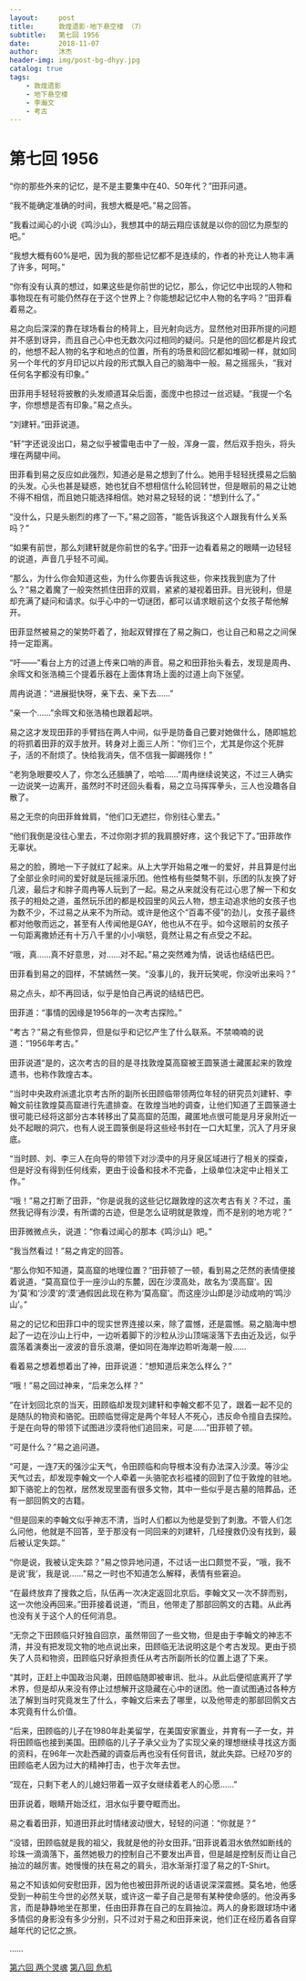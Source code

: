 ```yaml
---
layout:     post
title:      敦煌遗影·地下悬空楼 （7）
subtitle:   第七回 1956
date:       2018-11-07
author:     沐杰
header-img: img/post-bg-dhyy.jpg
catalog: true
tags:
    - 敦煌遗影
    - 地下悬空楼
    - 李瀚文
    - 考古
---
```

# 第七回 1956

“你的那些外来的记忆，是不是主要集中在40、50年代？”田菲问道。

“我不能确定准确的时间，我想大概是吧。”易之回答。

“我看过闻心的小说《鸣沙山》，我想其中的胡云翔应该就是以你的回忆为原型的吧。”

“我想大概有60%是吧，因为我的那些记忆都不是连续的，作者的补充让人物丰满了许多，呵呵。”

“你有没有认真的想过，如果这些是你前世的记忆，那么，你记忆中出现的人物和事物现在有可能仍然存在于这个世界上？你能想起记忆中人物的名字吗？”田菲看着易之。

易之向后深深的靠在球场看台的椅背上，目光射向远方。显然他对田菲所提的问题并不感到讶异，而且自己心中也无数次闪过相同的疑问。只是他的回忆都是片段式的，他想不起人物的名字和地点的位置，所有的场景和回忆都如堆砌一样，就如同另一个年代的岁月印记以片段的形式飘入自己的脑海中一般。易之摇摇头，“我对任何名字都没有印象。”

田菲用手轻轻将披散的头发顺道耳朵后面，面庞中也掠过一丝迟疑。“我提一个名字，你想想是否有印象。”易之点头。

“刘建轩。”田菲说道。

“轩”字还说没出口，易之似乎被雷电击中了一般，浑身一震，然后双手抱头，将头埋在两腿中间。

田菲看到易之反应如此强烈，知道必是易之想到了什么。她用手轻轻抚摸易之后脑的头发。心头也甚是疑惑，她也犹自不想相信什么轮回转世，但是眼前的易之让她不得不相信，而且她只能选择相信。她对易之轻轻的说：“想到什么了。”

“没什么，只是头剧烈的疼了一下。”易之回答，“能告诉我这个人跟我有什么关系吗？”

“如果有前世，那么刘建轩就是你前世的名字。”田菲一边看着易之的眼睛一边轻轻的说道，声音几乎轻不可闻。

 “那么，为什么你会知道这些，为什么你要告诉我这些，你来找我到底为了什么？”易之着魔了一般突然抓住田菲的双肩，紧紧的凝视着田菲。目光锐利，但是却充满了疑问和请求。似乎心中的一切谜团，都可以请求眼前这个女孩子帮他解开。

田菲显然被易之的架势吓着了，抬起双臂撑在了易之胸口，也让自己和易之之间保持一定距离。

“吁——”看台上方的过道上传来口哨的声音。易之和田菲抬头看去，发现是周冉、余晖文和张浩楠三个提着乐器在上面体育场上面的过道上向下张望。

周冉说道：“进展挺快呀，亲下去、亲下去……”

“亲一个……”余晖文和张浩楠也跟着起哄。

易之这才发现田菲的手臂挡在两人中间，似乎是防备自己要对她做什么，随即尴尬的将抓着田菲的双手放开。转身对上面三人所：“你们三个，尤其是你这个死胖子，活的不耐烦了。快给我消失，信不信我一脚踢残你！”

“老狗急眼要咬人了，你怎么还腼腆了，哈哈……”周冉继续说笑这，不过三人确实一边说笑一边离开，虽然时不时还回头看看，易之立马挥挥拳头，三人也没趣各自散了。

易之无奈的向田菲耸耸肩，“他们口无遮拦，你别往心里去。”

“他们我倒是没往心里去，不过你刚才抓的我肩膀好疼，这个我记下了。”田菲故作无辜状。

易之的脸，腾地一下子就红了起来。从上大学开始易之唯一的爱好，并且算是付出了全部业余时间的爱好就是玩摇滚乐团。他性格有些桀骜不驯，乐团的队友换了好几波，最后才和胖子周冉等人玩到了一起。易之从来就没有花过心思了解一下和女孩子的相处之道，虽然玩乐团的都是校园里的风云人物，想主动追求他的女孩子也为数不少，不过易之从来不为所动。或许是他这个“百毒不侵”的劲儿，女孩子最终都对他敬而远之，甚至有人传闻他是GAY，他也从不在乎。如今这眼前的女孩子一句距离撒娇还有十万八千里的小小嗔怒，竟然让易之有点受之不起。

“哦，真……真不好意思，对……对不起。”易之突然难为情，说话也结结巴巴。

田菲看到易之的囧样，不禁嫣然一笑。“没事儿的，我开玩笑呢，你没听出来吗？”

易之点头，却不再回话，似乎是怕自己再说的结结巴巴。

田菲道：“事情的因缘是1956年的一次考古探险。”

“考古？”易之有些惊异，但是似乎和记忆产生了什么联系。不禁喃喃的说道：“1956年考古。”

田菲说道“是的，这次考古的目的是寻找敦煌莫高窟被王圆箓道士藏匿起来的敦煌遗书，也称作敦煌古本。

“当时中央政府派遣北京考古所的副所长田顾临带领两位年轻的研究员刘建轩、李翰文前往敦煌莫高窟进行先遣排查。在敦煌当地的调查，让他们知道了王圆箓道士很可能已经将这部分古本转移出了莫高窟的范围，藏匿地点很可能是月牙泉附近一处不起眼的洞穴，也有人说王圆箓倒是将这些经书封在一口大缸里，沉入了月牙泉底。

“当时顾、刘、李三人在向导的带领下对沙漠中的月牙泉区域进行了相关的探查，但是好没有得到任何线索，更由于设备和技术不完备，上级单位决定中止相关工作。”

“哦！”易之打断了田菲，“你是说我的这些记忆跟敦煌的这次考古有关？不过，虽然我记得有沙漠，有所谓的古迹，但是怎么证明就是敦煌，而不是别的地方呢？”

田菲微微点头，说道：“你看过闻心的那本《鸣沙山》吧。”

“我当然看过！”易之肯定的回答。

“那么你知不知道，莫高窟的地理位置？”田菲顿了一顿，看到易之茫然的表情便接着说道，“莫高窟位于一座沙山的东麓，因在沙漠高处，故名为‘漠高窟’。因为‘莫’和‘沙漠’的‘漠’通假因此现在称为‘莫高窟’。而这座沙山即是沙动成响的‘鸣沙山’。”

易之的记忆和田菲口中的现实世界连接以来，除了震憾，还是震憾。易之脑海中想起了一边在沙山上行中，一边听着脚下的沙粒从沙山顶端滚落下去由近及远，似乎震荡着演奏出一波波的音乐浪潮，便如同在海岸边聆听海潮一般……

看着易之想着想着出了神，田菲说道：“想知道后来怎么样么？”

“哦！”易之回过神来，“后来怎么样？”

“在计划回北京的当天，田顾临却发现刘建轩和李翰文都不见了，跟着一起不见的是随队的物资和骆驼。田顾临觉得定是两个年轻人不死心，违反命令擅自去探险。于是在向导的带领下试图进沙漠将他们追回来，可是……”田菲顿了顿。

“可是什么？”易之追问道。

“可是，一连7天的强沙尘天气，令田顾临和向导根本没有办法深入沙漠。等沙尘天气过去，却发现李翰文一个人牵着一头骆驼衣衫褴褛的回到了位于敦煌的驻地。卸下骆驼上的包袱，居然发现里面有很多文物，其中一些似乎是古墓的陪葬品，还有一部回鹘文的古籍。

“但是回来的李翰文似乎神志不清，当时人们都以为他是受到了刺激。不管人们怎么问他，他就是不回答，至于那没有一同回来的刘建轩，几经搜救仍没有找到，最后被认定失踪。”

“你是说，我被认定失踪？”易之惊异地问道，不过话一出口颇觉不妥，“哦，我不是说‘我’，我是说……”易之一时也不知道怎么解释，表情有些窘迫。

“在最终放弃了搜救之后，队伍再一次决定返回北京后。李翰文又一次不辞而别，这一次他没再回来。”田菲接着说道，“而且，他带走了那部回鹘文的古籍。从此再也没有关于这个人的任何消息。

“无奈之下田顾临只好独自回京，虽然带回了一些文物，但是由于李翰文的神志不清，并没有把发现文物的地点说出来，田顾临无法说明这是个考古发现。更由于损失了人员和物资，田顾临只好承担责任从考古所副所长的位置上退了下来。

“其时，正赶上中国政治风潮，田顾临随即被审讯、批斗。从此后便彻底离开了学术界，但是却从来没有停止过想解开这隐藏在心中的谜团。他一直试图通过各种方法了解到当时究竟发生了什么，李翰文后来去了哪里，以及他带走的那部回鹘文古本究竟有什么价值。

“后来，田顾临的儿子在1980年赴美留学，在美国安家置业，并育有一子一女，并将田顾临也接到美国。田顾临的儿子子承父业为了实现父亲的理想继续寻找这方面的资料，在96年一次赴西藏的调查后再也没有任何音讯，就此失踪。已经70岁的田顾临老人因为过大的精神打击，也于次年去世。

“现在，只剩下老人的儿媳妇带着一双子女继续着老人的心愿……”

田菲说着，眼睛开始泛红，泪水似乎要夺眶而出。

易之看着田菲，知道田菲此时情绪波动很大，轻轻的问道：“你就是？”

“没错，田顾临就是我的祖父，我就是他的孙女田菲。”田菲说着泪水依然如断线的珍珠一滴滴落下，虽然她极力的控制自己不要发出声音，但是越是控制反而让自己抽泣的越厉害。她慢慢的扶在易之的肩头，泪水渐渐打湿了易之的T-Shirt。

易之不知该如何安慰田菲，因为他也被田菲所说的话语说深深震撼。莫名地，他感受到一种前生今世的必然关联，或许这一辈子自己是带有某种使命感的。他没再多言，而是静静地坐在那里，任由田菲靠在自己的左肩抽泣。两人的身影跟球场中诸多情侣的身影没有多少分别，只不过对于易之和田菲来说，他们正在经历着各自穿越年代的记忆之旅。

……

[第六回 两个灵魂](http://www.jianshu.com/p/922e94ee4e9a)
[第八回 危机](http://www.jianshu.com/p/80189231936d)

